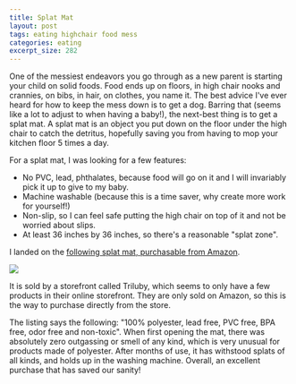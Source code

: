```yaml
---
title: Splat Mat
layout: post
tags: eating highchair food mess
categories: eating
excerpt_size: 282
---
```


One of the messiest endeavors you go through as a new parent is starting your child on solid foods. Food ends up on floors, in high chair nooks and crannies, on bibs, in hair, on clothes, you name it. The best advice I've ever heard for how to keep the mess down is to get a dog. Barring that (seems like a lot to adjust to when having a baby!), the next-best thing is to get a splat mat. A splat mat is an object you put down on the floor under the high chair to catch the detritus, hopefully saving you from having to mop your kitchen floor 5 times a day.

For a splat mat, I was looking for a few features:

* No PVC, lead, phthalates, because food will go on it and I will invariably pick it up to give to my baby.
* Machine washable (because this is a time saver, why create more work for yourself!)
* Non-slip, so I can feel safe putting the high chair on top of it and not be worried about slips.
* At least 36 inches by 36 inches, so there's a reasonable "splat zone".

I landed on the [following splat mat, purchasable from Amazon](https://amzn.to/3rWgqwX).

<a href="https://www.amazon.com/gp/product/B08LMLDWG8?ie=UTF8&th=1&linkCode=li2&tag=pgbg-20&linkId=64864653fea0fe54f47db63ef7a7e483&language=en_US&ref_=as_li_ss_il" target="_blank"><img border="0" src="//ws-na.amazon-adsystem.com/widgets/q?_encoding=UTF8&ASIN=B08LMLDWG8&Format=_SL160_&ID=AsinImage&MarketPlace=US&ServiceVersion=20070822&WS=1&tag=pgbg-20&language=en_US" ></a><img src="https://ir-na.amazon-adsystem.com/e/ir?t=pgbg-20&language=en_US&l=li2&o=1&a=B08LMLDWG8" width="1" height="1" border="0" alt="" style="border:none !important; margin:0px !important;" />

It is sold by a storefront called Triluby, which seems to only have a few products in their online storefront. They are only sold on Amazon, so this is the way to purchase directly from the store.

The listing says the following: "100% polyester, lead free, PVC free, BPA free, odor free and non-toxic". When first opening the mat, there was absolutely zero outgassing or smell of any kind, which is very unusual for products made of polyester. After months of use, it has withstood splats of all kinds, and holds up in the washing machine. Overall, an excellent purchase that has saved our sanity!